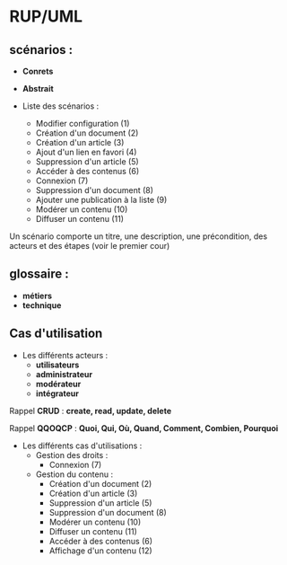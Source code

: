 # RUP/UML
## scénarios :
- **Conrets**
- **Abstrait**

- Liste des scénarios :
  - Modifier configuration (1)
  - Création d'un document (2)
  - Création d'un article (3)
  - Ajout d'un lien en favori (4)
  - Suppression d'un article (5)
  - Accéder à des contenus (6)
  - Connexion (7)
  - Suppression d'un document (8)
  - Ajouter une publication à la liste (9)
  - Modérer un contenu (10)
  - Diffuser un contenu (11)

Un scénario comporte un titre, une description, une précondition, des acteurs et des étapes (voir le premier cour)

## glossaire :
- **métiers**
- **technique**

## Cas d'utilisation

- Les différents acteurs :
  - **utilisateurs**
  - **administrateur**
  - **modérateur**
  - **intégrateur**

Rappel **CRUD** : **create, read, update, delete**

Rappel **QQOQCP** : **Quoi, Qui, Où, Quand, Comment, Combien, Pourquoi**

- Les différents cas d'utilisations :
  - Gestion des droits :
    - Connexion (7)
  - Gestion du contenu :
    - Création d'un document (2)
    - Création d'un article (3)
    - Suppression d'un article (5)
    - Suppression d'un document (8)
    - Modérer un contenu (10)
    - Diffuser un contenu (11)
    - Accéder à des contenus (6)
    - Affichage d'un contenu (12)
